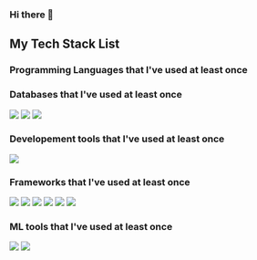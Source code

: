 ### Hi there 👋

<!--
**FSDP0/FSDP0** is a ✨ _special_ ✨ repository because its `README.md` (this file) appears on your GitHub profile.

Here are some ideas to get you started:

- 🔭 I’m currently working on ...
- 🌱 I’m currently learning ...
- 👯 I’m looking to collaborate on ...
- 🤔 I’m looking for help with ...
- 💬 Ask me about ...
- 📫 How to reach me: ...
- 😄 Pronouns: ...
- ⚡ Fun fact: ...
-->

## My Tech Stack List

### Programming Languages that I've used at least once


### Databases that I've used at least once
<img src="https://img.shields.io/badge/MariaDB-003545?style=plastic&logo=MariaDB&logoColor=white"/>
<img src="https://img.shields.io/badge/MySQL-4479A1?style=plastic&logo=MySQL&logoColor=blue"/>
<img src="https://img.shields.io/badge/MongoDB-47A248?style=for-the-badge&logo=MongoDB&logoColor=green"/>

### Developement tools that I've used at least once
<img src="https://img.shields.io/badge/node.js-%23339933.svg?&style=for-the-badge&logo=node.js&logoColor=white" />

### Frameworks that I've used at least once
<!-- Nest.js -->
<img src="https://img.shields.io/badge/nestjs-%23E0234E.svg?&style=for-the-badge&logo=nestjs&logoColor=white" /> <!-- React --><img src="https://img.shields.io/badge/react-%2361DAFB.svg?&style=for-the-badge&logo=react&logoColor=black" /> <!-- Svelte --><img src="https://img.shields.io/badge/svelte-%23FF3E00.svg?&style=for-the-badge&logo=svelte&logoColor=white" /> <!-- Vue --><img src="https://img.shields.io/badge/vue.js-%234FC08D.svg?&style=for-the-badge&logo=vue.js&logoColor=white" /> <!-- Spring --><img src="https://img.shields.io/badge/spring-%236DB33F.svg?&style=for-the-badge&logo=spring&logoColor=white" /> <!-- Flutter --><img src="https://img.shields.io/badge/flutter-%2302569B.svg?&style=for-the-badge&logo=flutter&logoColor=white" />

### ML tools that I've used at least once
<img src="https://img.shields.io/badge/pytorch-%23EE4C2C.svg?&style=for-the-badge&logo=pytorch&logoColor=white" /> <img src="https://img.shields.io/badge/tensorflow-%23FF6F00.svg?&style=for-the-badge&logo=tensorflow&logoColor=white" />




